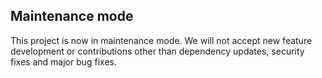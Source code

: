 Maintenance mode
----------------

This project is now in maintenance mode. We will not accept new feature
development or contributions other than dependency updates, security fixes and
major bug fixes.
